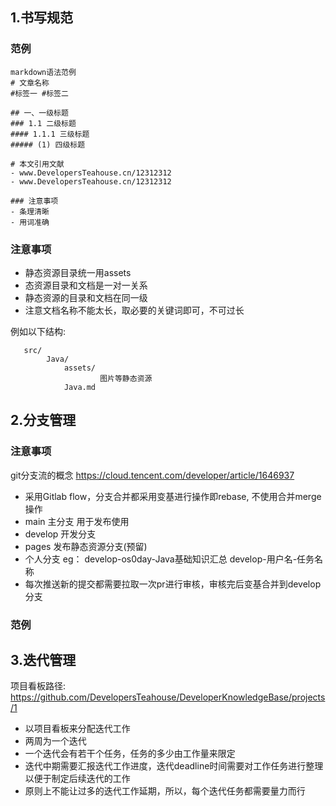 
## 1.书写规范

### 范例

```
markdown语法范例
# 文章名称
#标签一 #标签二

## 一、一级标题
### 1.1 二级标题
#### 1.1.1 三级标题
##### (1) 四级标题

# 本文引用文献
- www.DevelopersTeahouse.cn/12312312
- www.DevelopersTeahouse.cn/12312312

### 注意事项
- 条理清晰
- 用词准确
```

### 注意事项
- 静态资源目录统一用assets
- 态资源目录和文档是一对一关系
- 静态资源的目录和文档在同一级
- 注意文档名称不能太长，取必要的关键词即可，不可过长

例如以下结构:
```
   src/
        Java/
            assets/
                    图片等静态资源
            Java.md
```

## 2.分支管理

### 注意事项

git分支流的概念 https://cloud.tencent.com/developer/article/1646937

- 采用Gitlab flow，分支合并都采用变基进行操作即rebase, 不使用合并merge操作
- main 主分支 用于发布使用
- develop 开发分支
- pages 发布静态资源分支(预留)
- 个人分支 eg： develop-os0day-Java基础知识汇总   develop-用户名-任务名称
- 每次推送新的提交都需要拉取一次pr进行审核，审核完后变基合并到develop分支

### 范例




## 3.迭代管理
项目看板路径: https://github.com/DevelopersTeahouse/DeveloperKnowledgeBase/projects/1
- 以项目看板来分配迭代工作
- 两周为一个迭代
- 一个迭代会有若干个任务，任务的多少由工作量来限定
- 迭代中期需要汇报迭代工作进度，迭代deadline时间需要对工作任务进行整理以便于制定后续迭代的工作
- 原则上不能让过多的迭代工作延期，所以，每个迭代任务都需要量力而行
